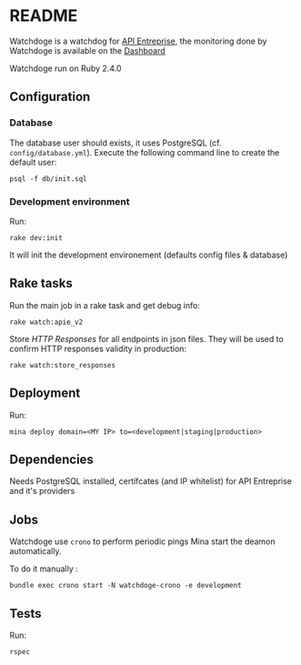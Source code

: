 # README

Watchdoge is a watchdog for [API Entreprise](https://github.com/etalab/apientreprise), the monitoring done by Watchdoge is available on the [Dashboard](https://github.com/etalab/dashboard_apientreprise)

Watchdoge run on Ruby 2.4.0

## Configuration

### Database

The database user should exists, it uses PostgreSQL (cf. `config/database.yml`). Execute the following command line to create the default user:

`psql -f db/init.sql`

### Development environment

Run:

`rake dev:init`

It will init the development environement (defaults config files & database)

## Rake tasks

Run the main job in a rake task and get debug info:

`rake watch:apie_v2`

Store *HTTP Responses* for all endpoints in json files. They will be used to confirm HTTP responses validity in production:

`rake watch:store_responses`

## Deployment

Run:

`mina deploy domain=<MY IP> to=<development|staging|production>`

## Dependencies
Needs PostgreSQL installed,  certifcates (and IP whitelist) for API Entreprise and it's providers

## Jobs
Watchdoge use `crono` to perform periodic pings Mina start the deamon automatically.

To do it manually :

`bundle exec crono start -N watchdoge-crono -e development`

## Tests
Run:

`rspec`
